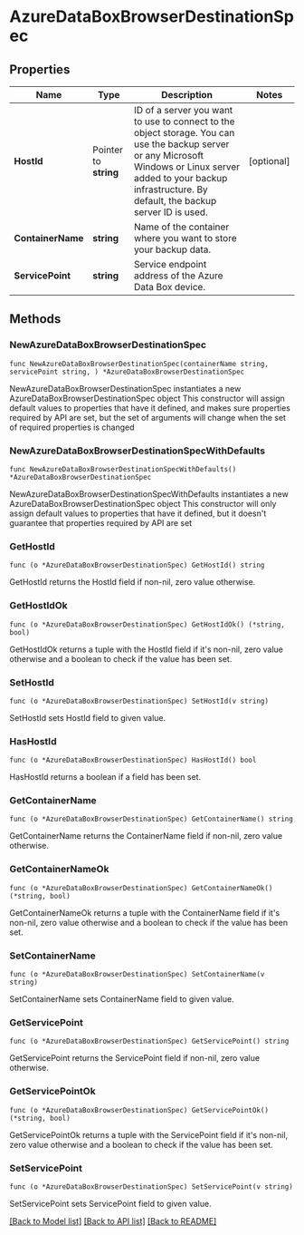 # AzureDataBoxBrowserDestinationSpec

## Properties

Name | Type | Description | Notes
------------ | ------------- | ------------- | -------------
**HostId** | Pointer to **string** | ID of a server you want to use to connect to the object storage. You can use the backup server or any Microsoft Windows or Linux server added to your backup infrastructure. By default, the backup server ID is used. | [optional] 
**ContainerName** | **string** | Name of the container where you want to store your backup data. | 
**ServicePoint** | **string** | Service endpoint address of the Azure Data Box device. | 

## Methods

### NewAzureDataBoxBrowserDestinationSpec

`func NewAzureDataBoxBrowserDestinationSpec(containerName string, servicePoint string, ) *AzureDataBoxBrowserDestinationSpec`

NewAzureDataBoxBrowserDestinationSpec instantiates a new AzureDataBoxBrowserDestinationSpec object
This constructor will assign default values to properties that have it defined,
and makes sure properties required by API are set, but the set of arguments
will change when the set of required properties is changed

### NewAzureDataBoxBrowserDestinationSpecWithDefaults

`func NewAzureDataBoxBrowserDestinationSpecWithDefaults() *AzureDataBoxBrowserDestinationSpec`

NewAzureDataBoxBrowserDestinationSpecWithDefaults instantiates a new AzureDataBoxBrowserDestinationSpec object
This constructor will only assign default values to properties that have it defined,
but it doesn't guarantee that properties required by API are set

### GetHostId

`func (o *AzureDataBoxBrowserDestinationSpec) GetHostId() string`

GetHostId returns the HostId field if non-nil, zero value otherwise.

### GetHostIdOk

`func (o *AzureDataBoxBrowserDestinationSpec) GetHostIdOk() (*string, bool)`

GetHostIdOk returns a tuple with the HostId field if it's non-nil, zero value otherwise
and a boolean to check if the value has been set.

### SetHostId

`func (o *AzureDataBoxBrowserDestinationSpec) SetHostId(v string)`

SetHostId sets HostId field to given value.

### HasHostId

`func (o *AzureDataBoxBrowserDestinationSpec) HasHostId() bool`

HasHostId returns a boolean if a field has been set.

### GetContainerName

`func (o *AzureDataBoxBrowserDestinationSpec) GetContainerName() string`

GetContainerName returns the ContainerName field if non-nil, zero value otherwise.

### GetContainerNameOk

`func (o *AzureDataBoxBrowserDestinationSpec) GetContainerNameOk() (*string, bool)`

GetContainerNameOk returns a tuple with the ContainerName field if it's non-nil, zero value otherwise
and a boolean to check if the value has been set.

### SetContainerName

`func (o *AzureDataBoxBrowserDestinationSpec) SetContainerName(v string)`

SetContainerName sets ContainerName field to given value.


### GetServicePoint

`func (o *AzureDataBoxBrowserDestinationSpec) GetServicePoint() string`

GetServicePoint returns the ServicePoint field if non-nil, zero value otherwise.

### GetServicePointOk

`func (o *AzureDataBoxBrowserDestinationSpec) GetServicePointOk() (*string, bool)`

GetServicePointOk returns a tuple with the ServicePoint field if it's non-nil, zero value otherwise
and a boolean to check if the value has been set.

### SetServicePoint

`func (o *AzureDataBoxBrowserDestinationSpec) SetServicePoint(v string)`

SetServicePoint sets ServicePoint field to given value.



[[Back to Model list]](../README.md#documentation-for-models) [[Back to API list]](../README.md#documentation-for-api-endpoints) [[Back to README]](../README.md)


